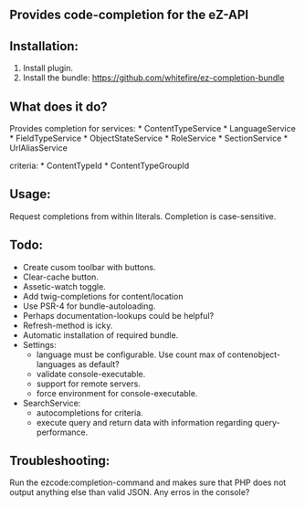 Provides code-completion for the eZ-API
---------------------------------------

Installation:
-------------
1. Install plugin.
3. Install the bundle: https://github.com/whitefire/ez-completion-bundle

What does it do?
----------------
Provides completion for
services:
    * ContentTypeService
    * LanguageService
    * FieldTypeService
    * ObjectStateService
    * RoleService
    * SectionService
    * UrlAliasService

criteria:
    * ContentTypeId
    * ContentTypeGroupId

Usage:
------
Request completions from within literals.
Completion is case-sensitive.

Todo:
-----

* Create cusom toolbar with buttons.
* Clear-cache button.
* Assetic-watch toggle.
* Add twig-completions for content/location
* Use PSR-4 for bundle-autoloading.
* Perhaps documentation-lookups could be helpful?
* Refresh-method is icky.
* Automatic installation of required bundle.
* Settings:
    - language must be configurable. Use count max of contenobject-languages as default?
    - validate console-executable.
    - support for remote servers.
    - force environment for console-executable.
* SearchService:
    - autocompletions for criteria.
    - execute query and return data with information regarding query-performance.

Troubleshooting:
----------------
Run the ezcode:completion-command and makes sure that PHP does not output anything else than valid JSON.
Any erros in the console?
